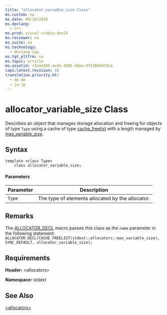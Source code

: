 ```yaml
---
title: "allocator_variable_size Class"
ms.custom: na
ms.date: 09/19/2016
ms.devlang: 
  - C++
ms.prod: visual-studio-dev14
ms.reviewer: na
ms.suite: na
ms.technology: 
  - devlang-cpp
ms.tgt_pltfrm: na
ms.topic: article
ms.assetid: c3aa4105-ae45-4385-bbbe-9f23060478cb
caps.latest.revision: 16
translation.priority.ht: 
  - de-de
  - ja-jp
---
```

# allocator_variable_size Class
Describes an object that manages storage allocation and freeing for objects of type `Type` using a cache of type [cache_freelist](../vs140/cache_freelist-Class.md) with a length managed by [max_variable_size](../vs140/max_variable_size-Class.md).  
  
## Syntax  
  
```  
template <class Type>  
    class allocator_variable_size;  
```  
  
#### Parameters  
  
|Parameter|Description|  
|---------------|-----------------|  
|`Type`|The type of elements allocated by the allocator.|  
  
## Remarks  
 The [ALLOCATOR_DECL](../vs140/-allocators--functions.md#allocator_decl) macro passes this class as the `name` parameter in the following statement: `ALLOCATOR_DECL(CACHE_FREELIST(stdext::allocators::max_variable_size), SYNC_DEFAULT, allocator_variable_size);`  
  
## Requirements  
 **Header:** <allocators\>  
  
 **Namespace:** stdext  
  
## See Also  
 [<allocators\>](../vs140/-allocators-.md)
